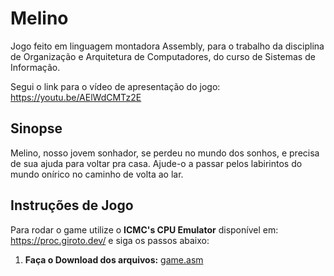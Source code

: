 # Melino
Jogo feito em linguagem montadora Assembly, para o trabalho da disciplina de Organização e Arquitetura de Computadores, do curso de Sistemas de Informação.

Segui o link para o vídeo de apresentação do jogo: https://youtu.be/AElWdCMTz2E

## Sinopse
Melino, nosso jovem sonhador, se perdeu no mundo dos sonhos, e precisa de sua ajuda para voltar pra casa. Ajude-o a passar pelos labirintos do mundo onírico no caminho de volta ao lar.

## Instruções de Jogo
Para rodar o game utilize o **ICMC's CPU Emulator** disponível em: https://proc.giroto.dev/ e siga os passos abaixo:

1. **Faça o Download dos arquivos:**
   [game.asm](game.asm)
